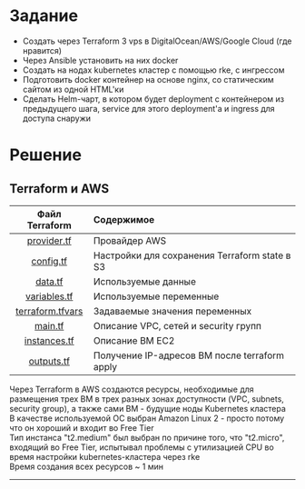 # Задание
* Создать через Terraform 3 vps в DigitalOcean/AWS/Google Cloud (где нравится)  
* Через Ansible установить на них docker  
* Создать на нодах kubernetes кластер с помощью rke, с ингрессом  
* Подготовить docker контейнер на основе nginx, со статическим сайтом из одной HTML'ки  
* Сделать Helm-чарт, в котором будет deployment с контейнером из предыдущего шага, service для этого deployment'а и ingress для доступа снаружи  

# Решение
## Terraform и AWS

| Файл Terraform                                         | Содержимое                                      |
| :-----------------------------------------------------:|:------------------------------------------------|
| [provider.tf](./Terraform/provider.tf)                 | Провайдер AWS                                   |
| [config.tf](./Terraform/config.tf)                     | Настройки для сохранения Terraform state в S3   |
| [data.tf](./Terraform/data.tf)                         | Используемые данные                             |
| [variables.tf](./Terraform/variables.tf)               | Используемые переменные                         |
| [terraform.tfvars](./Terraform/terraform.tfvars)       | Задаваемые значения переменных                  |
| [main.tf](./Terraform/main.tf)                         | Описание VPC, сетей и security групп            |
| [instances.tf](./Terraform/instances.tf)               | Описание ВМ EC2                                 |
| [outputs.tf](./Terraform/outputs.tf)                   | Получение IP-адресов ВМ после terraform apply   |

Через Terraform в AWS создаются ресурсы, необходимые для размещения трех ВМ в трех разных зонах доступности (VPC, subnets, security group), а также сами ВМ - будущие ноды Kubernetes кластера  
В качестве используемой ОС выбран Amazon Linux 2 - просто потому что он хороший и входит во Free Tier  
Тип инстанса "t2.medium" был выбран по причине того, что "t2.micro", входящий во Free Tier, испытывал проблемы с утилизацией CPU во время настройки kubernetes-кластера через rke  
Время создания всех ресурсов ~ 1 мин  
***
